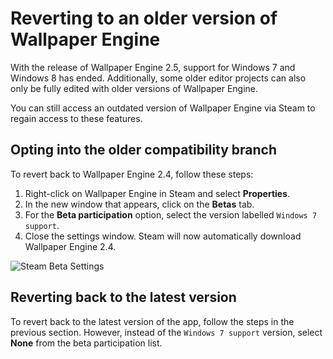 # Reverting to an older version of Wallpaper Engine

With the release of Wallpaper Engine 2.5, support for Windows 7 and Windows 8 has ended. Additionally, some older editor projects can also only be fully edited with older versions of Wallpaper Engine.

You can still access an outdated version of Wallpaper Engine via Steam to regain access to these features.

## Opting into the older compatibility branch

To revert back to Wallpaper Engine 2.4, follow these steps:

1. Right-click on Wallpaper Engine in Steam and select **Properties**.
2. In the new window that appears, click on the **Betas** tab.
3. For the **Beta participation** option, select the version labelled `Windows 7 support`.
4. Close the settings window. Steam will now automatically download Wallpaper Engine 2.4.

![Steam Beta Settings](/img/faq/windows7support.jpg)

## Reverting back to the latest version

To revert back to the latest version of the app, follow the steps in the previous section. However, instead of the `Windows 7 support` version, select **None** from the beta participation list.
